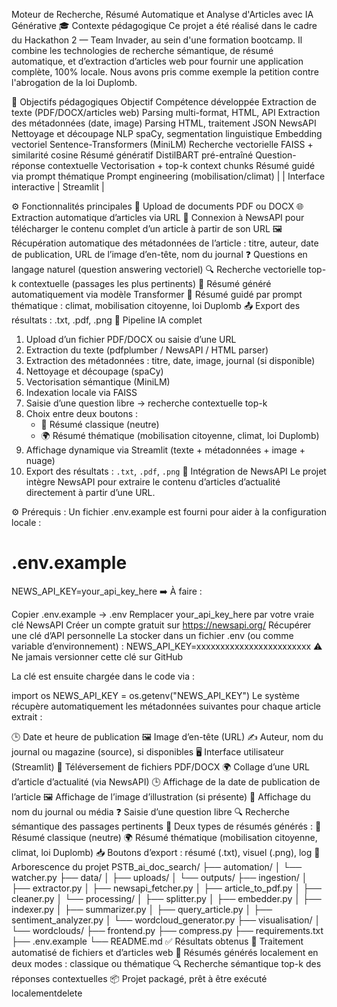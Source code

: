 Moteur de Recherche, Résumé Automatique et Analyse d'Articles avec IA Générative
🎓 Contexte pédagogique
Ce projet a été réalisé dans le cadre du Hackathon 2 — Team Invader, au sein d'une formation bootcamp.
Il combine les technologies de recherche sémantique, de résumé automatique, et d’extraction d’articles web pour fournir une application complète, 100% locale. Nous avons pris comme exemple la petition contre l'abrogation de la loi Duplomb.

🌟 Objectifs pédagogiques
Objectif	Compétence développée
Extraction de texte (PDF/DOCX/articles web)	Parsing multi-format, HTML, API
Extraction des métadonnées (date, image)	Parsing HTML, traitement JSON NewsAPI
Nettoyage et découpage NLP	spaCy, segmentation linguistique
Embedding vectoriel	Sentence-Transformers (MiniLM)
Recherche vectorielle	FAISS + similarité cosine
Résumé génératif	DistilBART pré-entraîné
Question-réponse contextuelle	Vectorisation + top-k context chunks
Résumé guidé via prompt thématique	Prompt engineering (mobilisation/climat)
           |
| Interface interactive | Streamlit |

⚙️ Fonctionnalités principales
📄 Upload de documents PDF ou DOCX
🌐 Extraction automatique d’articles via URL
🔗 Connexion à NewsAPI pour télécharger le contenu complet d’un article à partir de son URL
🖼️ Récupération automatique des métadonnées de l’article : titre, auteur, date de publication, URL de l’image d’en-tête, nom du journal
❓ Questions en langage naturel (question answering vectoriel)
🔍 Recherche vectorielle top-k contextuelle (passages les plus pertinents)
📝 Résumé généré automatiquement via modèle Transformer
🧽 Résumé guidé par prompt thématique : climat, mobilisation citoyenne, loi Duplomb
📤 Export des résultats : .txt, .pdf, .png
🔁 Pipeline IA complet
1. Upload d’un fichier PDF/DOCX ou saisie d’une URL
2. Extraction du texte (pdfplumber / NewsAPI / HTML parser)
3. Extraction des métadonnées : titre, date, image, journal (si disponible)
4. Nettoyage et découpage (spaCy)
5. Vectorisation sémantique (MiniLM)
6. Indexation locale via FAISS
7. Saisie d’une question libre → recherche contextuelle top-k
8. Choix entre deux boutons :
   - 📄 Résumé classique (neutre)
   - 🌍 Résumé thématique (mobilisation citoyenne, climat, loi Duplomb)
9. Affichage dynamique via Streamlit (texte + métadonnées + image + nuage)
10. Export des résultats : `.txt`, `.pdf`, `.png`
🔐 Intégration de NewsAPI
Le projet intègre NewsAPI pour extraire le contenu d’articles d’actualité directement à partir d’une URL.

⚙️ Prérequis :
Un fichier .env.example est fourni pour aider à la configuration locale :

# .env.example
NEWS_API_KEY=your_api_key_here
➡️ À faire :

Copier .env.example → .env
Remplacer your_api_key_here par votre vraie clé NewsAPI
Créer un compte gratuit sur https://newsapi.org/
Récupérer une clé d’API personnelle
La stocker dans un fichier .env (ou comme variable d’environnement) :
NEWS_API_KEY=xxxxxxxxxxxxxxxxxxxxxxxx
⚠️ Ne jamais versionner cette clé sur GitHub

La clé est ensuite chargée dans le code via :

import os
NEWS_API_KEY = os.getenv("NEWS_API_KEY")
Le système récupère automatiquement les métadonnées suivantes pour chaque article extrait :

🕒 Date et heure de publication
🖼️ Image d’en-tête (URL)
✍️ Auteur, nom du journal ou magazine (source), si disponibles
🖥️ Interface utilisateur (Streamlit)
📁 Téléversement de fichiers PDF/DOCX
🌍 Collage d’une URL d’article d’actualité (via NewsAPI)
🕒 Affichage de la date de publication de l’article
🖼️ Affichage de l’image d’illustration (si présente)
📰 Affichage du nom du journal ou média
❓ Saisie d’une question libre
🔍 Recherche sémantique des passages pertinents
📝 Deux types de résumés générés :
📄 Résumé classique (neutre)
🌍 Résumé thématique (mobilisation citoyenne, climat, loi Duplomb)
📥 Boutons d’export : résumé (.txt), visuel (.png), log
📁 Arborescence du projet
PSTB_ai_doc_search/
├── automation/
│   └── watcher.py
├── data/
│   ├── uploads/
│   └── outputs/
├── ingestion/
│   ├── extractor.py
│   ├── newsapi_fetcher.py
│   ├── article_to_pdf.py
│   ├── cleaner.py
│   └── processing/
│       ├── splitter.py
│       ├── embedder.py
│       ├── indexer.py
│       ├── summarizer.py
│       ├── query_article.py
│       ├── sentiment_analyzer.py
│       └── wordcloud_generator.py
├── visualisation/
│   └── wordclouds/
├── frontend.py
├── compress.py
├── requirements.txt
├── .env.example
└── README.md
✅ Résultats obtenus
🔁 Traitement automatisé de fichiers et d’articles web
🧠 Résumés générés localement en deux modes : classique ou thématique
🔍 Recherche sémantique top-k des réponses contextuelles
📦 Projet packagé, prêt à être exécuté localementdelete

